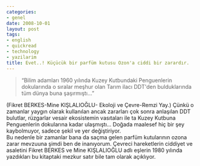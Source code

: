 ```yaml
---
categories:
- genel
date: 2008-10-01
layout: post
tags:
- english
- quickread
- technology
- yazilarim
title: Evet..! Küçücük bir parfüm kutusu Ozon'a ciddi bir zarardır.
---
```


> “Bilim adamları 1960 yılında Kuzey Kutbundaki Penguenlerin dokularında o sıralar meşhur olan Tarım ilacı DDT'den bulduklarında tüm dünya buna şaşırmıştı…”

  
(Fikret BERKES-Mine KIŞLALIOĞLU- Ekoloji ve Çevre-Remzi Yay.) Çünkü o zamanlar yaygın olarak kullanılan ancak zararları çok sonra anlaşılan DDT bulutlar, rüzgarlar vesair ekosistemin vasıtaları ile ta Kuzey Kutbuna Penguenlerin dokularına kadar ulaşmıştı… Doğada maalesef hiç bir şey kaybolmuyor, sadece şekil ve yer değiştiriyor.   
Bu nedenle bir zamanlar bana da saçma gelen parfüm kutularının ozona zarar mevzuuna şimdi ben de inanıyorum. Çevreci hareketlerin ciddiyet ve asaletini Fikret BERKES ve Mine KIŞLALIOĞLU adlı eşlerin 1980 yılında yazdıkları bu kitaptaki mezkur satır bile tam olarak açıklıyor.
